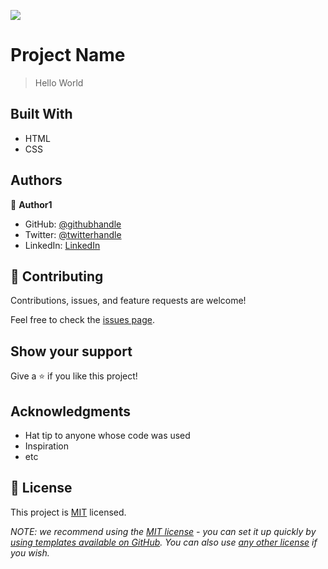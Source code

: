![](https://img.shields.io/badge/Microverse-blueviolet)

# Project Name

> Hello World


## Built With

- HTML
- CSS

## Authors

👤 **Author1**

- GitHub: [@githubhandle](https://github.com/Uchenna-ibute)
- Twitter: [@twitterhandle](https://twitter.com/Uchenna-ibute)
- LinkedIn: [LinkedIn](https://linkedin.com/in/Uchenna-ibute)


## 🤝 Contributing

Contributions, issues, and feature requests are welcome!

Feel free to check the [issues page](../../issues/).

## Show your support

Give a ⭐️ if you like this project!

## Acknowledgments

- Hat tip to anyone whose code was used
- Inspiration
- etc

## 📝 License

This project is [MIT](./LICENSE) licensed.

_NOTE: we recommend using the [MIT license](https://choosealicense.com/licenses/mit/) - you can set it up quickly by [using templates available on GitHub](https://docs.github.com/en/communities/setting-up-your-project-for-healthy-contributions/adding-a-license-to-a-repository). You can also use [any other license](https://choosealicense.com/licenses/) if you wish._
